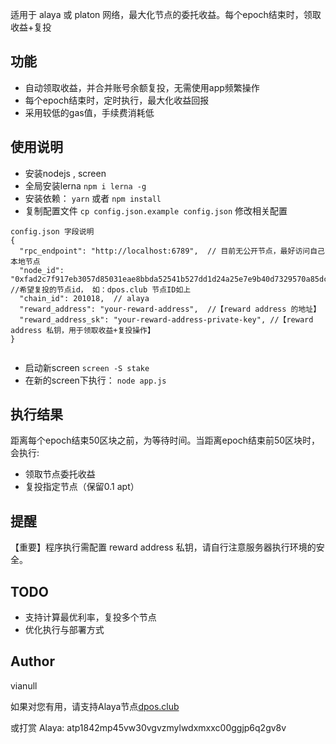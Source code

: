

适用于 alaya 或 platon 网络，最大化节点的委托收益。每个epoch结束时，领取收益+复投

## 功能

* 自动领取收益，并合并账号余额复投，无需使用app频繁操作
* 每个epoch结束时，定时执行，最大化收益回报
* 采用较低的gas值，手续费消耗低


## 使用说明

* 安装nodejs , screen
* 全局安装lerna `npm i lerna -g`
* 安装依赖： `yarn` 或者 `npm install`
* 复制配置文件 `cp config.json.example config.json` 修改相关配置

```
config.json 字段说明
{
  "rpc_endpoint": "http://localhost:6789",  // 目前无公开节点，最好访问自己本地节点
  "node_id": "0xfad2c7f917eb3057d85031eae8bbda52541b527dd1d24a25e7e9b40d7329570a85dc45ec61b189a9cc30047ae906a08dc375558828e1c76dc853ce99b42b91e4", //希望复投的节点id， 如：dpos.club 节点ID如上
  "chain_id": 201018,  // alaya
  "reward_address": "your-reward-address",  //【reward address 的地址】
  "reward_address_sk": "your-reward-address-private-key", //【reward address 私钥，用于领取收益+复投操作】
}


```
* 启动新screen  `screen -S stake`
* 在新的screen下执行： `node app.js`

## 执行结果
距离每个epoch结束50区块之前，为等待时间。当距离epoch结束前50区块时，会执行:

* 领取节点委托收益
* 复投指定节点（保留0.1 apt）

## 提醒
【重要】程序执行需配置 reward address 私钥，请自行注意服务器执行环境的安全。

## TODO

* 支持计算最优利率，复投多个节点
* 优化执行与部署方式

## Author

vianull

如果对您有用，请支持Alaya节点[dpos.club](https://scan.alaya.network/node-detail?address=0xfad2c7f917eb3057d85031eae8bbda52541b527dd1d24a25e7e9b40d7329570a85dc45ec61b189a9cc30047ae906a08dc375558828e1c76dc853ce99b42b91e4)

或打赏 Alaya:
atp1842mp45vw30vgvzmylwdxmxxc00ggjp6q2gv8v